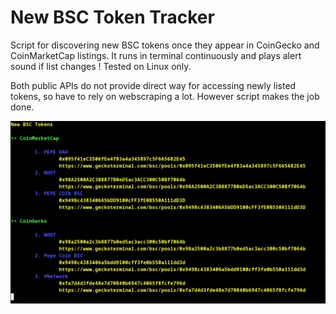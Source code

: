 New BSC Token Tracker
=====

Script for discovering new BSC tokens once they appear in CoinGecko and CoinMarketCap listings. It runs in terminal continuously and plays alert sound if list changes ! Tested on Linux only.

Both public APIs do not provide direct way for accessing newly listed tokens, so have to rely on webscraping a lot. However script makes the job done.

![working_example](exampleView.png)
